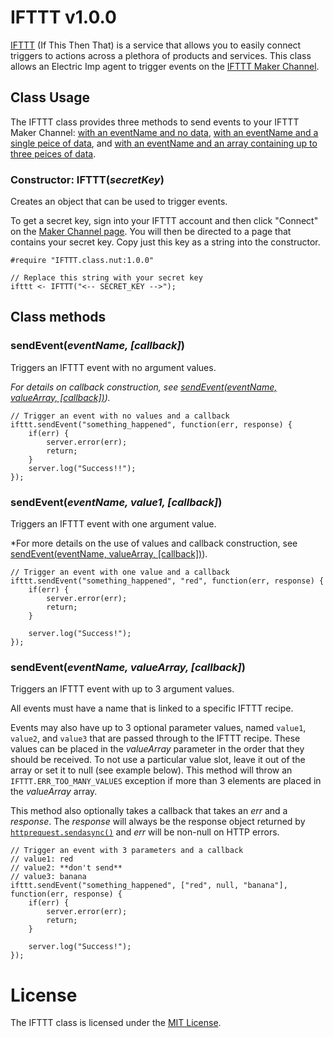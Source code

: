# IFTTT v1.0.0

[IFTTT](https://ifttt.com) (If This Then That) is a service that allows you to easily connect triggers to actions across a plethora of products and services. This class allows an Electric Imp agent to trigger events on the [IFTTT Maker Channel](https://ifttt.com/maker).

## Class Usage

The IFTTT class provides three methods to send events to your IFTTT Maker Channel: [with an eventName and no data](#sendeventeventname-callback), [with an eventName and a single peice of data](#sendeventeventname-value1-callback), and [with an eventName and an array containing up to three peices of data](#sendeventeventname-valuearray-callback).

### Constructor: IFTTT(*secretKey*)

Creates an object that can be used to trigger events.

To get a secret key, sign into your IFTTT account and then click "Connect" on the [Maker Channel page](https://ifttt.com/maker). You will then be directed to a page that contains your secret key. Copy just this key as a string into the constructor.

```squirrel
#require "IFTTT.class.nut:1.0.0"

// Replace this string with your secret key
ifttt <- IFTTT("<-- SECRET_KEY -->");
```

## Class methods

### sendEvent(*eventName, [callback]*)

Triggers an IFTTT event with no argument values.

*For details on callback construction, see [sendEvent(eventName, valueArray, [callback])](#sendeventeventname-valuearray-callback)).*

```squirrel
// Trigger an event with no values and a callback
ifttt.sendEvent("something_happened", function(err, response) {
    if(err) {
        server.error(err);
        return;
    }
    server.log("Success!!");
});
```

### sendEvent(*eventName, value1, [callback]*)

Triggers an IFTTT event with one argument value.

*For more details on the use of values and callback construction, see [sendEvent(eventName, valueArray, [callback])](#sendeventeventname-valuearray-callback)).

```squirrel
// Trigger an event with one value and a callback
ifttt.sendEvent("something_happened", "red", function(err, response) {
    if(err) {
        server.error(err);
        return;
    }

    server.log("Success!");
});
```

### sendEvent(*eventName, valueArray, [callback]*)

Triggers an IFTTT event with up to 3 argument values.

All events must have a name that is linked to a specific IFTTT recipe.

Events may also have up to 3 optional parameter values, named `value1`, `value2`, and `value3` that are passed through to the IFTTT recipe. These values can be placed in the *valueArray* parameter in the order that they should be received. To not use a particular value slot, leave it out of the array or set it to null (see example below). This method will throw an `IFTTT.ERR_TOO_MANY_VALUES` exception if more than 3 elements are placed in the *valueArray* array.

This method also optionally takes a callback that takes an *err* and a *response*. The *response* will always be the response object returned by [`httprequest.sendasync()`](https://electricimp.com/docs/api/httprequest/sendasync/) and *err* will be non-null on HTTP errors.

```squirrel
// Trigger an event with 3 parameters and a callback
// value1: red
// value2: **don't send**
// value3: banana
ifttt.sendEvent("something_happened", ["red", null, "banana"], function(err, response) {
    if(err) {
        server.error(err);
        return;
    }

    server.log("Success!");
});
```

# License

The IFTTT class is licensed under the [MIT License](https://github.com/electricimp/ifttt/tree/master/LICENSE).
